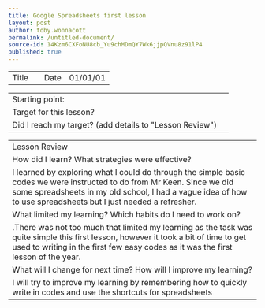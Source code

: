 ```yaml
---
title: Google Spreadsheets first lesson
layout: post
author: toby.wonnacott
permalink: /untitled-document/
source-id: 14Kzm6CXFoNU8cb_Yu9chMDmQY7Wk6jjpQVnu8z91lP4
published: true
---
```

<table>
  <tr>
    <td>Title</td>
    <td></td>
    <td>Date</td>
    <td>01/01/01</td>
  </tr>
</table>


<table>
  <tr>
    <td>Starting point:</td>
    <td></td>
  </tr>
  <tr>
    <td>Target for this lesson?</td>
    <td></td>
  </tr>
  <tr>
    <td>Did I reach my target?
(add details to "Lesson Review")</td>
    <td></td>
  </tr>
</table>


<table>
  <tr>
    <td>Lesson Review</td>
  </tr>
  <tr>
    <td>How did I learn? What strategies were effective?</td>
  </tr>
  <tr>
    <td>I learned by exploring what I could do through the simple basic codes we were instructed to do from Mr Keen. Since we did some spreadsheets in my old school, I had a vague idea of how to use spreadsheets but I just needed a refresher. </td>
  </tr>
  <tr>
    <td>What limited my learning? Which habits do I need to work on?</td>
  </tr>
  <tr>
    <td>.There was not too much that limited my learning as the task was quite simple this first lesson, however it took a bit of time to get used to writing in the first few easy codes as it was the first lesson of the year.</td>
  </tr>
  <tr>
    <td>What will I change for next time? How will I improve my learning?</td>
  </tr>
  <tr>
    <td>I will try to improve my learning by remembering how to quickly write in codes and use the shortcuts for spreadsheets </td>
  </tr>
</table>


